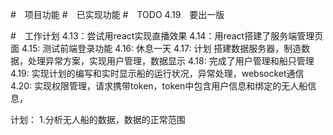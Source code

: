 #　项目功能
#　已实现功能
#　TODO
4.19　要出一版

#　工作计划
4.13：尝试用react实现直播效果
4.14：用react搭建了服务端管理页面
4.15: 测试前端登录功能
4.16: 休息一天
4.17: 计划 搭建数据服务器，制造数据，处理异常方案，实现用户管理，数据显示
4.18: 完成了用户管理和船只管理
4.19: 实现计划的编写和实时显示船的运行状况，异常处理，websocket通信
4.20: 实现权限管理，请求携带token，token中包含用户信息和绑定的无人船信息，

计划：
1.分析无人船的数据，数据的正常范围


